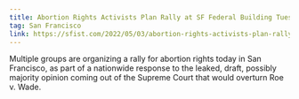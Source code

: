 ```yaml
---
title: Abortion Rights Activists Plan Rally at SF Federal Building Tuesday
tag: San Francisco
link: https://sfist.com/2022/05/03/abortion-rights-activists-plan-rally-at-sf-federal-building-tuesday/
---
```


Multiple groups are organizing a rally for abortion rights today in San Francisco, as part of a nationwide response to the leaked, draft, possibly majority opinion coming out of the Supreme Court that would overturn Roe v. Wade.
